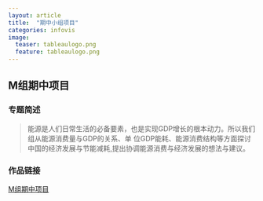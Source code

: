 ```yaml
---
layout: article
title:  "期中小组项目"
categories: infovis
image:
  teaser: tableaulogo.png
  feature: tableaulogo.png
---
```

## M组期中项目

### 专题简述
>  能源是人们日常生活的必备要素，也是实现GDP增长的根本动力。所以我们组从能源消费量与GDP的关系、单 位GDP能耗、能源消费结构等方面探讨中国的经济发展与节能减耗,提出协调能源消费与经济发展的想法与建议。




### 作品链接

[M组期中项目](https://wanlihon.github.io/m/)